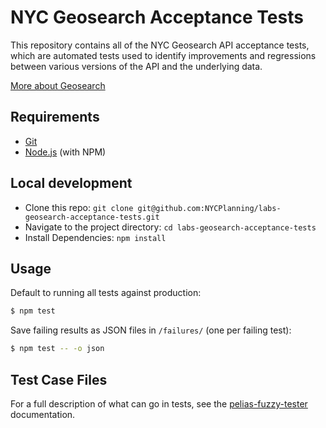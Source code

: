 # NYC Geosearch Acceptance Tests

This repository contains all of the NYC Geosearch API acceptance tests, which are automated tests used to identify
improvements and regressions between various versions of the API and the underlying data.

[More about Geosearch](https://github.com/NYCPlanning/labs-geosearch-dockerfiles)

## Requirements

- [Git](https://git-scm.com/)
- [Node.js](https://nodejs.org/) (with NPM)

## Local development

- Clone this repo: `git clone git@github.com:NYCPlanning/labs-geosearch-acceptance-tests.git`
- Navigate to the project directory: `cd labs-geosearch-acceptance-tests`
- Install Dependencies: `npm install`

## Usage

Default to running all tests against production:

```bash
$ npm test
```

Save failing results as JSON files in `/failures/` (one per failing test):

```bash
$ npm test -- -o json
```

## Test Case Files

For a full description of what can go in tests, see the
[pelias-fuzzy-tester](https://github.com/pelias/fuzzy-tester) documentation.
